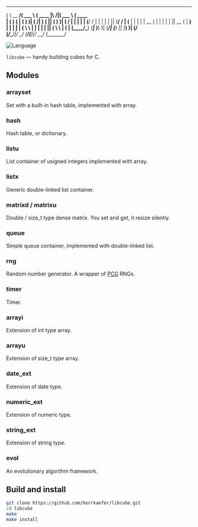  _       _________ ______   _______           ______   _______
( \      \__   __/(  ___ \ (  ____ \|\     /|(  ___ \ (  ____ \
| (         ) (   | (   ) )| (    \/| )   ( || (   ) )| (    \/
| |         | |   | (__/ / | |      | |   | || (__/ / | (__
| |         | |   |  __ (  | |      | |   | ||  __ (  |  __)
| |         | |   | (  \ \ | |      | |   | || (  \ \ | (
| (____/\___) (___| )___) )| (____/\| (___) || )___) )| (____/\
(_______/\_______/|/ \___/ (_______/(_______)|/ \___/ (_______/


![Language](https://img.shields.io/badge/language-C-lightgrey.svg?style=flat)

``libcube`` — handy building cubes for C.

## Modules

### arrayset

Set with a built-in hash table, implemented with array.

### hash

Hash table, or dictionary.

### listu

List container of usigned integers implemented with array.

### listx

Generic double-linked list container.

### matrixd / matrixu

Double / size_t type dense matrix. You set and get, it resize silently.

### queue

Simple queue container, implemented with double-linked list.

### rng

Random number generator. A wrapper of [PCG](http://www.pcg-random.org/) RNGs.

### timer

Timer.

### arrayi

Extension of int type array.

### arrayu

Extension of size_t type array.

### date_ext

Extension of date type.

### numeric_ext

Extension of numeric type.

### string_ext

Extension of string type.

### evol

An evolutionary algorithm framework.

## Build and install

```sh
git clone https://github.com/herrkaefer/libcube.git
cd libcube
make
make install
```
